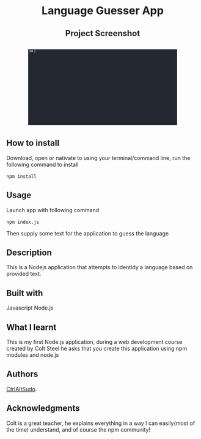 <h1 align="center">Language Guesser App</h1>
<h2 align="center">Project Screenshot<h2>
<p align="center">
  <img src="./demo.gif"></img>
</p>

## How to install
Download, open or nativate to using your terminal/command line, run the following command to install
```command
npm install
```

## Usage 
Launch app with following command
```command 
npm index.js
```

Then supply some text for the application to guess the language
## Description

This is a Nodejs application that attempts to identidy a language based on provided text.

## Built with 

Javascript
Node.js


## What I learnt 

This is my first Node.js application, during a web development course created by Colt Steel he asks that you create this application using npm modules and node.js

## Authors

<a href="https://github.com/CtrlAltSudo">CtrlAltSudo</a>.

## Acknowledgments

Colt is a great teacher, he explains everything in a way I can easily(most of the time) understand, and of course the npm community! 